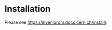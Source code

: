 <!--
 Copyright (c) 2022 {{cookiecutter.author_name}}

 This software is released under the MIT License.
 https://opensource.org/licenses/MIT
-->

# Installation

Please see <https://inveniordm.docs.cern.ch/install/>.

